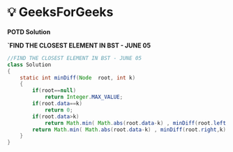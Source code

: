 # **💡  GeeksForGeeks**
**POTD Solution**

**`FIND THE CLOSEST ELEMENT IN BST - JUNE 05**

```java
//FIND THE CLOSEST ELEMENT IN BST - JUNE 05
class Solution
{
    static int minDiff(Node  root, int k) 
    { 
        if(root==null)
            return Integer.MAX_VALUE;
        if(root.data==k)
            return 0;
        if(root.data>k)
            return Math.min( Math.abs(root.data-k) , minDiff(root.left,k) );
        return Math.min( Math.abs(root.data-k) , minDiff(root.right,k) );
    }
}
```
